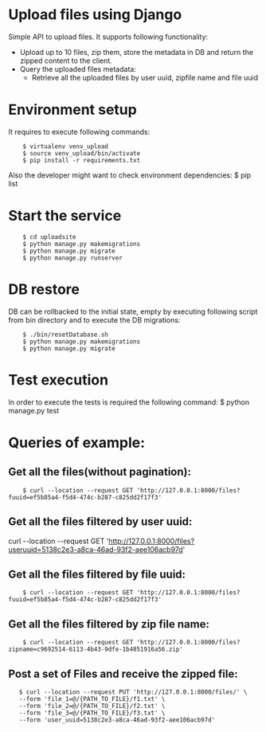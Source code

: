 # Upload files using Django

Simple API to upload files. It supports following functionality:

* Upload up to 10 files, zip them, store the metadata in DB and return the zipped content to the client.
* Query the uploaded files metadata:
  * Retrieve all the uploaded files by user uuid, zipfile name and file uuid

# Environment setup

It requires to execute following commands:

        $ virtualenv venv_upload
        $ source venv_upload/bin/activate
        $ pip install -r requirements.txt

Also the developer might want to check environment dependencies:
        $ pip list

# Start the service

        $ cd uploadsite
        $ python manage.py makemigrations
        $ python manage.py migrate
        $ python manage.py runserver

# DB restore
DB can be rollbacked to the initial state, empty by executing following script from bin directory and to execute the DB migrations:

        $ ./bin/resetDatabase.sh
        $ python manage.py makemigrations
        $ python manage.py migrate

# Test execution
In order to execute the tests is required the following command:
        $ python manage.py test


# Queries of example:
## Get all the files(without pagination):

        $ curl --location --request GET 'http://127.0.0.1:8000/files?fuuid=ef5b85a4-f5d4-474c-b287-c825dd2f17f3'

## Get all the files filtered by user uuid:
  curl --location --request GET 'http://127.0.0.1:8000/files?useruuid=5138c2e3-a8ca-46ad-93f2-aee106acb97d'

## Get all the files filtered by file uuid:

        $ curl --location --request GET 'http://127.0.0.1:8000/files?fuuid=ef5b85a4-f5d4-474c-b287-c825dd2f17f3'   

## Get all the files filtered by zip file name:

        $ curl --location --request GET 'http://127.0.0.1:8000/files?zipname=c9692514-6113-4b43-9dfe-1b4851916a56.zip'     

## Post a set of Files and receive the zipped file:

       $ curl --location --request PUT 'http://127.0.0.1:8000/files/' \
       --form 'file_1=@/{PATH_TO_FILE}/f1.txt' \
       --form 'file_2=@/{PATH_TO_FILE}/f2.txt' \
       --form 'file_3=@/{PATH_TO_FILE}/f3.txt' \
       --form 'user_uuid=5138c2e3-a8ca-46ad-93f2-aee106acb97d'
